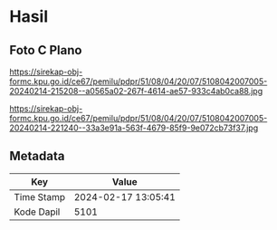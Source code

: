 # Hasil

## Foto C Plano

https://sirekap-obj-formc.kpu.go.id/ce67/pemilu/pdpr/51/08/04/20/07/5108042007005-20240214-215208--a0565a02-267f-4614-ae57-933c4ab0ca88.jpg

https://sirekap-obj-formc.kpu.go.id/ce67/pemilu/pdpr/51/08/04/20/07/5108042007005-20240214-221240--33a3e91a-563f-4679-85f9-9e072cb73f37.jpg


## Metadata

| Key        | Value               |
| ---------- | ------------------- |
| Time Stamp | 2024-02-17 13:05:41 |
| Kode Dapil | 5101                |



